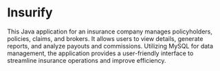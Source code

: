 # Insurify
This Java application for an insurance company manages policyholders, policies, claims, and brokers. It allows users to view details, generate reports, and analyze payouts and commissions. Utilizing MySQL for data management, the application provides a user-friendly interface to streamline insurance operations and improve efficiency.
